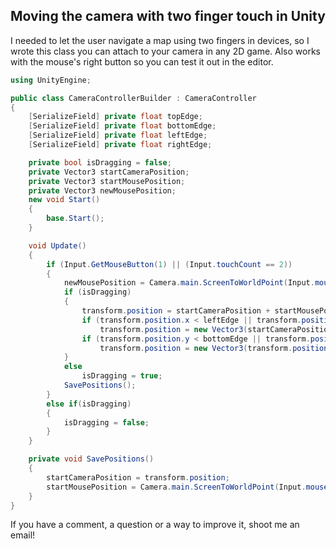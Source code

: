 ## Moving the camera with two finger touch in Unity

I needed to let the user navigate a map using two fingers in devices, so I wrote this class you can attach to your camera in any 2D game. Also works with the mouse's right button so you can test it out in the editor.

```csharp
using UnityEngine;

public class CameraControllerBuilder : CameraController
{
    [SerializeField] private float topEdge;
    [SerializeField] private float bottomEdge;
    [SerializeField] private float leftEdge;
    [SerializeField] private float rightEdge;

    private bool isDragging = false;
    private Vector3 startCameraPosition;
    private Vector3 startMousePosition;
    private Vector3 newMousePosition;
    new void Start()
    {
        base.Start();   
    }

    void Update()
    {
        if (Input.GetMouseButton(1) || (Input.touchCount == 2))
        {
            newMousePosition = Camera.main.ScreenToWorldPoint(Input.mousePosition);
            if (isDragging)
            {
                transform.position = startCameraPosition + startMousePosition - newMousePosition;
                if (transform.position.x < leftEdge || transform.position.x > rightEdge)
                    transform.position = new Vector3(startCameraPosition.x, transform.position.y, transform.position.z);
                if (transform.position.y < bottomEdge || transform.position.y > topEdge)
                    transform.position = new Vector3(transform.position.x, startCameraPosition.y, transform.position.z);
            }
            else
                isDragging = true;
            SavePositions();
        }
        else if(isDragging)
        {
            isDragging = false;
        }
    }

    private void SavePositions()
    {
        startCameraPosition = transform.position;
        startMousePosition = Camera.main.ScreenToWorldPoint(Input.mousePosition);
    }
}
```

If you have a comment, a question or a way to improve it, shoot me an email!
